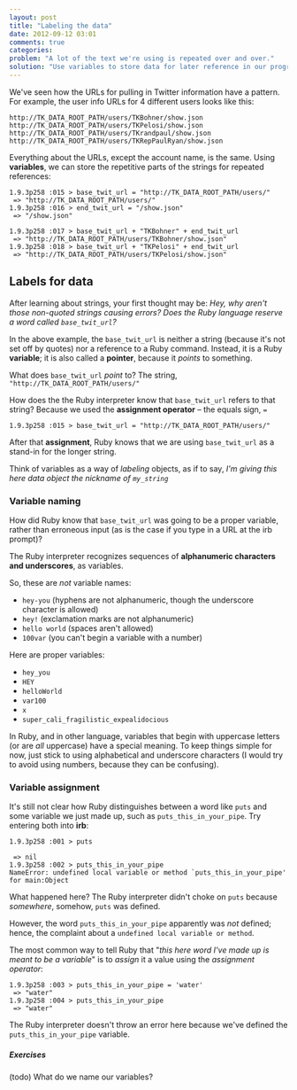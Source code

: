 ```yaml
---
layout: post
title: "Labeling the data"
date: 2012-09-12 03:01
comments: true
categories: 
problem: "A lot of the text we're using is repeated over and over."
solution: "Use variables to store data for later reference in our programs."
---
```



We've seen how the URLs for pulling in Twitter information have a pattern. For example, the user info URLs for 4 different users looks like this:

`http://TK_DATA_ROOT_PATH/users/TKBohner/show.json`
`http://TK_DATA_ROOT_PATH/users/TKPelosi/show.json`
`http://TK_DATA_ROOT_PATH/users/TKrandpaul/show.json`
`http://TK_DATA_ROOT_PATH/users/TKRepPaulRyan/show.json`

Everything about the URLs, except the account name, is the same. Using **variables**, we can store the repetitive parts of the strings for repeated references:

``` 
1.9.3p258 :015 > base_twit_url = "http://TK_DATA_ROOT_PATH/users/"
 => "http://TK_DATA_ROOT_PATH/users/" 
1.9.3p258 :016 > end_twit_url = "/show.json"
 => "/show.json" 

1.9.3p258 :017 > base_twit_url + "TKBohner" + end_twit_url
 => "http://TK_DATA_ROOT_PATH/users/TKBohner/show.json" 
1.9.3p258 :018 > base_twit_url + "TKPelosi" + end_twit_url
 => "http://TK_DATA_ROOT_PATH/users/TKPelosi/show.json"
```


## Labels for data

After learning about strings, your first thought may be: *Hey, why aren't those non-quoted strings causing errors? Does the Ruby language reserve a word called `base_twit_url`?* 

In the above example, the `base_twit_url` is neither a string (because it's not set off by quotes) nor a reference to a Ruby command. Instead, it is a Ruby **variable**; it is also called a **pointer**, because it *points* to something.

What does `base_twit_url` *point* to? The string, `"http://TK_DATA_ROOT_PATH/users/"`

How does the the Ruby interpreter know that `base_twit_url` refers to that string? Because we used the **assignment operator** &ndash; the equals sign,  `=`

```
1.9.3p258 :015 > base_twit_url = "http://TK_DATA_ROOT_PATH/users/"
```

After that **assignment**, Ruby knows that we are using `base_twit_url` as a stand-in for the longer string.

Think of variables as a way of *labeling* objects, as if to say, *I'm giving this here data object the nickname of `my_string`*



### Variable naming

How did Ruby know that `base_twit_url` was going to be a proper variable, rather than erroneous input (as is the case if you type in a URL at the irb prompt)? 

The Ruby interpreter recognizes sequences of **alphanumeric characters and underscores**, as variables.

So, these are *not* variable names:

* `hey-you` (hyphens are not alphanumeric, though the underscore character is allowed)
* `hey!` (exclamation marks are not alphanumeric)
* `hello world` (spaces aren't allowed)
* `100var` (you can't begin a variable with a number)

Here are proper variables:

* `hey_you`
* `HEY` 
* `helloWorld`
* `var100`
* `x`
* `super_cali_fragilistic_expealidocious`

In Ruby, and in other language, variables that begin with uppercase letters (or are *all* uppercase) have a special meaning. To keep things simple for now, just stick to using alphabetical and underscore characters (I would try to avoid using numbers, because they can be confusing).



### Variable assignment

It's still not clear how Ruby distinguishes between a word like `puts` and some variable we just made up, such as `puts_this_in_your_pipe`. Try entering both into **irb**:

```
1.9.3p258 :001 > puts

 => nil 
1.9.3p258 :002 > puts_this_in_your_pipe
NameError: undefined local variable or method `puts_this_in_your_pipe' for main:Object
```

What happened here? The Ruby interpreter didn't choke on `puts` because *somewhere*, somehow, `puts` was defined.

However, the word `puts_this_in_your_pipe` apparently was *not* defined; hence, the complaint about a `undefined local variable or method`.

The most common way to tell Ruby that "*this here word I've made up is meant to be a variable*" is to *assign* it a value using the *assignment operator*:

```
1.9.3p258 :003 > puts_this_in_your_pipe = 'water'
 => "water" 
1.9.3p258 :004 > puts_this_in_your_pipe
 => "water" 
```

The Ruby interpreter doesn't throw an error here because we've defined the `puts_this_in_your_pipe` variable.


##### Exercises
(todo) What do we name our variables?






